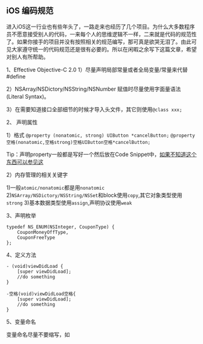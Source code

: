 
## iOS 编码规范

进入iOS这一行业也有些年头了，一路走来也经历了几个项目。为什么大多数程序员不愿意接受别人的代码，一来每个人的思维逻辑不一样，二来就是代码的规范性了。如果你接手的项目并没有按照相关的规范编写，那可真是欲哭无泪了。由此可见大家遵守统一的代码规范还是很有必要的。所以在闲暇之余写下这篇文章，希望对别人有所帮助。

1、Effective Objective-C 2.0
1）尽量声明局部常量或者全局变量/常量来代替#define

2）NSArray/NSDictory/NSString/NSNumber 赋值时尽量使用字面量语法(Literal Syntax)。

3）在需要知道接口全部细节的时候才导入头文件，其它则使用`@class xxx;`

2、 声明属性

1）格式
 `@property (nonatomic, strong) UIButton *cancelButton;` 
`@property空格(nonatomic,空格strong)空格UIButton空格*cancelButton;`

Tip：声明property一般都是写好一个然后放在Code Snippet中，[如果不知道这个东西可以参见这](http://www.jianshu.com/p/8f953c4cccd5)


2）内存管理的相关关键字

1)一般`atomic/nonatomic`都是用`nonatomic`
2)`NSArray/NSDictory/NSString/NSSet`和block使用`copy`,其它对象类型使用`strong`
3)基本数据类型使用`assign`,声明协议使用`weak`

3、声明枚举

```
typedef NS_ENUM(NSInteger, CouponType) {
    CouponMoneyOffType,
    CouponFreeType
};
```

4、定义方法

```
- (void)viewDidLoad {
    [super viewDidLoad];
    //do something
}

-空格(void)viewDidLoad空格{ 
    [super viewDidLoad];
    //do something
}
```

5、变量命名

变量命名尽量不要缩写，如
